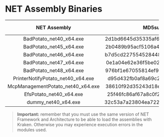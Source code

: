 # NET Assembly Binaries

| NET Assembly | MD5sum | Size (bytes) | Namespace | Class | Method |
|:------------:|:------:|:------------:|:----------:|:-----:|:------:|
| BadPotato_net40_x64.exe | 2d1bd6645d35335af6a63869680a0b7e | 56320 | BadPotato | Program | call |
| BadPotato_net45_x64.exe | 2b0489b95acf5106a42e8ebb18793c3c | 56832 | BadPotato | Program | call |
| BadPotato_net46_x64.exe | b7d5cd2275545284485d14a42b8ee80f | 56832 | BadPotato | Program | call |
| BadPotato_net47_x64.exe | 0e1a04e62e36f5be020aaa66521fb702 | 56832 | BadPotato | Program | call |
| BadPotato_net48_x64.exe | 976bf1e67055814ef9a5570b43627e55 | 56832 | BadPotato | Program | call |
| PrinterNotifyPotato_net40_x64.exe | d95d432fb0af8a69c2ba308e466cffa2 | 8704 | PrintNotif | Program | Main |
| McpManagementPotato_net40_x64.exe | 38610f92d35243d18e4a7863a18cfd33 | 12800 | McpManagSvc | Program | Main |
| EfsPotato_net40_x64.exe | 25f46fc86af67a8c0f286d6cd23241b9 | 16384 | EncFilSysRpc | Program | Main |
| dummy_net40_x64.exe | 32c53a7a23804ea722b2e48353b8646b | 4096 | Dummy | Program | call |


> **Important:** remember that you must use the same version of NET Framework and Architecture to be able to load the assemblies with Kraken. Otherwise you may experience execution errors in the modules used.